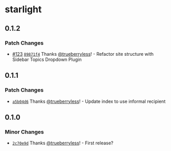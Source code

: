 # starlight

## 0.1.2

### Patch Changes

- [#123](https://github.com/trueberryless-org/mutanuq/pull/123) [`89871f4`](https://github.com/trueberryless-org/mutanuq/commit/89871f4e9ba9b7fcf03749e5674d402e6b3413c2) Thanks [@trueberryless](https://github.com/trueberryless)! - Refactor site structure with Sidebar Topics Dropdown Plugin

## 0.1.1

### Patch Changes

- [`a5b04d6`](https://github.com/trueberryless-org/mutanuq/commit/a5b04d6bbe1786850302746418ee6bcf5db6a115) Thanks [@trueberryless](https://github.com/trueberryless)! - Update index to use informal recipient

## 0.1.0

### Minor Changes

- [`2c70e9d`](https://github.com/trueberryless-org/mutanuq/commit/2c70e9d9df9c6c57a287b3bc92ecb8cf0e232d15) Thanks [@trueberryless](https://github.com/trueberryless)! - First release?
